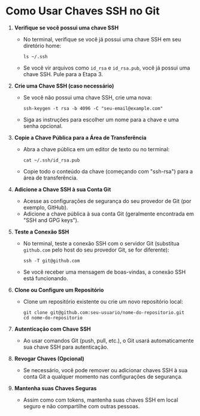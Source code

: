 # Como Usar Chaves SSH no Git

1. **Verifique se você possui uma chave SSH**
   - No terminal, verifique se você já possui uma chave SSH em seu diretório home:
     ```shell
     ls ~/.ssh
     ```
   - Se você vir arquivos como `id_rsa` e `id_rsa.pub`, você já possui uma chave SSH. Pule para a Etapa 3.

2. **Crie uma Chave SSH (caso necessário)**
   - Se você não possui uma chave SSH, crie uma nova:
     ```shell
     ssh-keygen -t rsa -b 4096 -C "seu-email@example.com"
     ```
   - Siga as instruções para escolher um nome para a chave e uma senha opcional.

3. **Copie a Chave Pública para a Área de Transferência**
   - Abra a chave pública em um editor de texto ou no terminal:
     ```shell
     cat ~/.ssh/id_rsa.pub
     ```
   - Copie todo o conteúdo da chave (começando com "ssh-rsa") para a área de transferência.

4. **Adicione a Chave SSH à sua Conta Git**
   - Acesse as configurações de segurança do seu provedor de Git (por exemplo, GitHub).
   - Adicione a chave pública à sua conta Git (geralmente encontrada em "SSH and GPG keys").

5. **Teste a Conexão SSH**
   - No terminal, teste a conexão SSH com o servidor Git (substitua `github.com` pelo host do seu provedor Git, se for diferente):
     ```shell
     ssh -T git@github.com
     ```
   - Se você receber uma mensagem de boas-vindas, a conexão SSH está funcionando.

6. **Clone ou Configure um Repositório**
   - Clone um repositório existente ou crie um novo repositório local:
     ```shell
     git clone git@github.com:seu-usuario/nome-do-repositorio.git
     cd nome-do-repositorio
     ```

7. **Autenticação com Chave SSH**
   - Ao usar comandos Git (push, pull, etc.), o Git usará automaticamente sua chave SSH para autenticação.

8. **Revogar Chaves (Opcional)**
   - Se necessário, você pode remover ou adicionar chaves SSH à sua conta Git a qualquer momento nas configurações de segurança.

9. **Mantenha suas Chaves Seguras**
   - Assim como com tokens, mantenha suas chaves SSH em local seguro e não compartilhe com outras pessoas.

